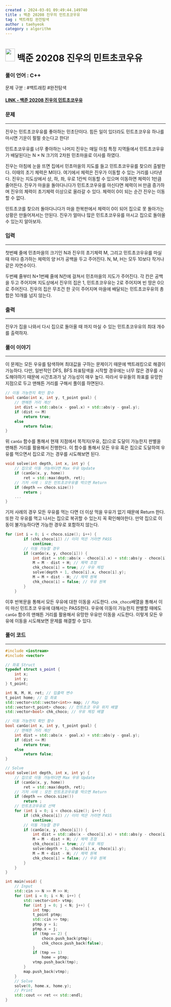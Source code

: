 ```yaml
---
created : 2024-03-01 09:49:44.149740
title : 백준 20208 진우의 민트초코우유
tag : 백트래킹 완전탐색
author : taehyeok
category : algorithm
---
```

# <img src="https://d2gd6pc034wcta.cloudfront.net/tier/11.svg" width="30" height="40"> 백준 20208 진우의 민트초코우유


### 풀이 언어 : C++

문제 구분 : #백트래킹 #완전탐색
#### [LINK - 백준 20208 진우의 민트초코우유](https://www.acmicpc.net/problem/20208)

### 문제

<hr>


진우는 민트초코우유를 좋아하는 민초단이다. 힘든 일이 있더라도 민트초코우유 하나를 마시면 기운이 펄펄 솟는다고 한다!

민트초코우유를 너무 좋아하는 나머지 진우는 매일 아침 특정 지역들에서 민트초코우유가 배달된다는 N × N 크기의 2차원 민초마을로 이사를 하였다.

진우는 아침에 눈을 뜨면 집에서 민초마을의 지도를 들고 민트초코우유를 찾으러 출발한다. 이때의 초기 체력은 M이다. 여기에서 체력은 진우가 이동할 수 있는 거리를 나타낸다. 진우는 지도상에서 상, 하, 좌, 우로 1칸씩 이동할 수 있으며 이동하면 체력이 1만큼 줄어든다. 진우가 마을을 돌아다니다가 민트초코우유를 마신다면 체력이 H 만큼 증가하며 진우의 체력이 초기체력 이상으로 올라갈 수 있다. 체력이 0이 되는 순간 진우는 이동할 수 없다.

민트초코를 찾으러 돌아다니다가 마을 한복판에서 체력이 0이 되어 집으로 못 돌아가는 상황은 만들어져서는 안된다. 진우가 얼마나 많은 민트초코우유를 마시고 집으로 돌아올 수 있는지 알아보자.

### 입력

<hr>


첫번째 줄에 민초마을의 크기인 N과 진우의 초기체력 M, 그리고 민트초코우유를 마실때 마다 증가하는 체력의 양 H가 공백을 두고 주어진다. N, M, H는 모두 10보다 작거나 같은 자연수이다.

두번째 줄부터 N+1번째 줄에 N칸에 걸쳐서 민초마을의 지도가 주어진다. 각 칸은 공백을 두고 주어지며 지도상에서 진우의 집은 1, 민트초코우유는 2로 주어지며 빈 땅은 0으로 주어진다. 진우의 집은 무조건 한 곳이 주어지며 마을에 배달되는 민트초코우유의 총합은 10개를 넘지 않는다.

### 출력
<hr>

진우가 집을 나와서 다시 집으로 돌아올 때 까지 마실 수 있는 민트초코우유의 최대 개수를 출력하자.

### 풀이 이야기
<hr>
이 문제는 모든 우유를 탐색하며 최대값을 구하는 문제이기 때문에 백트래킹으로 해결이 가능하다. 다만, 일반적인 DFS, BFS 좌표탐색을 시작할 경우에는 너무 많은 경우를 시도해야하기 때문에 시간초과가 날 가능성이 매우 높다. 따라서 우유들의 좌표를 유망한 지점으로 두고 맨해튼 거리를 구해서 풀이를 하면된다.

```c++
// 이동 가능한지 확인 함수
bool canGo(int x, int y, t_point goal) {
    // 맨해튼 거리 계산
    int dist = std::abs(x - goal.x) + std::abs(y - goal.y);
    if (dist <= M)
        return true;
    else
        return false;
}
```
위 `canGo` 함수를 통해서 현재 지점에서 목적지(우유, 집)으로 도달이 가능한지 판별을 맨해튼 거리를 활용해서 진행한다. 이 함수를 통해서 모든 우유 혹은 집으로 도달하여 우유를 먹으면서 집으로 가는 경우를 시도해보면 된다.

```c++
void solve(int depth, int x, int y) {
    // 집으로 이동 가능하다면 Max 우유 Update
    if (canGo(x, y, home))
        ret = std::max(depth, ret);
    // 기저 사례 : 모든 민트초코우유를 먹으면 Return
    if (depth == choco.size())
        return ;
    ...
}
```
기저 사례의 경우 모든 우유를 먹는 다면 더 이상 먹을 우유가 없기 때문에 Return 한다. 또한 각 우유를 먹고 나서는 집으로 복귀할 수 있는지 꼭 확인해야한다. 만약 집으로 이동이 불가능하다면 가능한 경우로 포함하지 않는다.

```c++
for (int i = 0; i < choco.size(); i++) {
        if (chk_choco[i]) // 이미 먹은 거라면 PASS
            continue;
        // 이동 가능할 경우
        if (canGo(x, y, choco[i])) {
            int dist = std::abs(x - choco[i].x) + std::abs(y - choco[i].y);
            M = M - dist + H; // 체력 조정
            chk_choco[i] = true; // 우유 체킹
            solve(depth + 1, choco[i].x, choco[i].y);
            M = M + dist - H; // 체력 원복
            chk_choco[i] = false; // 우유 원복
        }
    }
```
이후 반복문을 통해서 모든 우유에 대한 이동을 시도한다. `chk_choco`배열을 통해서 이미 마신 민트초코 우유에 대해서는 PASS한다. 우유에 이동이 가능한지 판별할 때에도 `canGo` 함수의 맨해튼 거리를 활용해서 유망한 우유만 이동을 시도한다. 이렇게 모든 우유에 이동을 시도해보면 문제를 해결할 수 있다.

### 풀이 코드

<hr>


``` c++
#include <iostream>
#include <vector>

// 좌표 Struct
typedef struct s_point {
    int x;
    int y;
} t_point;

int N, M, H, ret; // 입출력 변수
t_point home; // 집 좌표
std::vector<std::vector<int>> map; // Map
std::vector<t_point> choco; // 민트초코 우유 위치 배열
std::vector<bool> chk_choco; // 우유 체킹 배열

// 이동 가능한지 확인 함수
bool canGo(int x, int y, t_point goal) {
    // 맨해튼 거리 계산
    int dist = std::abs(x - goal.x) + std::abs(y - goal.y);
    if (dist <= M)
        return true;
    else
        return false;
}

// Solve
void solve(int depth, int x, int y) {
    // 집으로 이동 가능하다면 Max 우유 Update
    if (canGo(x, y, home))
        ret = std::max(depth, ret);
    // 기저 사례 : 모든 민트초코우유를 먹으면 Return
    if (depth == choco.size())
        return ;
    // 민트초코우유로 선택
    for (int i = 0; i < choco.size(); i++) {
        if (chk_choco[i]) // 이미 먹은 거라면 PASS
            continue;
        // 이동 가능할 경우
        if (canGo(x, y, choco[i])) {
            int dist = std::abs(x - choco[i].x) + std::abs(y - choco[i].y);
            M = M - dist + H; // 체력 조정
            chk_choco[i] = true; // 우유 체킹
            solve(depth + 1, choco[i].x, choco[i].y);
            M = M + dist - H; // 체력 원복
            chk_choco[i] = false; // 우유 원복
        }
    }
}

int main(void) {
    // Input
    std::cin >> N >> M >> H;
    for (int i = 0; i < N; i++) {
        std::vector<int> vtmp;
        for (int j = 0; j < N; j++) {
            int tmp;
            t_point ptmp;
            std::cin >> tmp;
            ptmp.y = i;
            ptmp.x = j;
            if (tmp == 2) {
                choco.push_back(ptmp);
                chk_choco.push_back(false);
            }
            if (tmp == 1)
                home = ptmp;
            vtmp.push_back(tmp);
        }
        map.push_back(vtmp);
    }
    // Solve
    solve(0, home.x, home.y);
    // Print
    std::cout << ret << std::endl;
}
```
